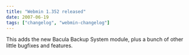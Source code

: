 ```yaml
---
title: "Webmin 1.352 released"
date: 2007-06-19
tags: ["changelog", "webmin-changelog"]
---
```


This adds the new Bacula Backup System module, plus a bunch of other little bugfixes and features.
